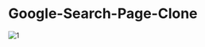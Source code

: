 # Google-Search-Page-Clone

![1](https://user-images.githubusercontent.com/83715235/186011898-5743367e-1f60-4f10-8322-5c431ed47241.JPG)
